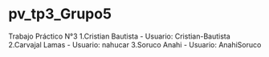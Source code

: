 # pv_tp3_Grupo5
Trabajo Práctico N°3
1.Cristian Bautista - Usuario: Cristian-Bautista
2.Carvajal Lamas - Usuario: nahucar
3.Soruco Anahi - Usuario: AnahiSoruco
